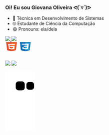 ### Oi! Eu sou Giovana Oliveira ᕙ(`▿´)ᕗ

- 🌱 Técnica em Desenvolvimento de Sistemas
- 🤓 Estudante de Ciência da Computação
- 😄 Pronouns: ela/dela

 <div>
  <a href="https://github.com/giovanaoliveira-14">
  <img height="150em" src="https://github-readme-stats.vercel.app/api?username=giovanaoliveira-14&show_icons=true&theme=dracula&include_all_commits=true&count_private=true"/>
  <img height="150em" src="https://github-readme-stats.vercel.app/api/top-langs/?username=giovanaoliveira-14&layout=compact&langs_count=7&theme=dracula"/>
</div>
<div style="display: inline-block">
  <img align="center" alt="Rafa-HTML" height="30" width="40" src="https://raw.githubusercontent.com/devicons/devicon/master/icons/html5/html5-original.svg">
  <img align="center" alt="Rafa-CSS" height="30" width="40" src="https://raw.githubusercontent.com/devicons/devicon/master/icons/css3/css3-original.svg">
</div>
  
  ##
 
<div> 
  <a href="https://www.instagram.com/_yogioliveira/" target="_blank"><img src="https://img.shields.io/badge/-Instagram-%23E4405F?style=for-the-badge&logo=instagram&logoColor=white" target="_blank"></a>
  <a href="https://www.linkedin.com/in/giovana-oliveira-500954238/" target="_blank"><img src="https://img.shields.io/badge/-LinkedIn-%230077B5?style=for-the-badge&logo=linkedin&logoColor=white" target="_blank"></a> 
 
  ![Snake animation](https://github.com/rafaballerini/rafaballerini/blob/output/github-contribution-grid-snake.svg)
 
</div>
